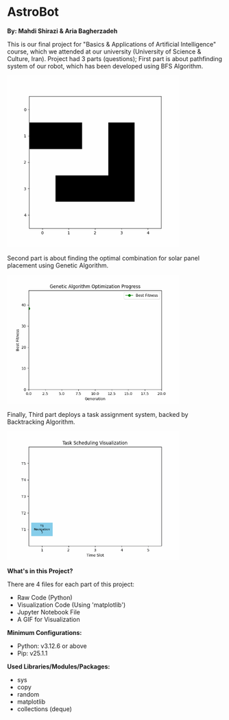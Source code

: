 # AstroBot

**By: Mahdi Shirazi & Aria Bagherzadeh**

This is our final project for "Basics & Applications of Artificial Intelligence" course, which we attended at our university (University of Science & Culture, Iran). Project had 3 parts (questions); First part is about pathfinding system of our robot, which has been developed using BFS Algorithm.

<img src="codes/Question 1/bfs_pathfinding.gif" alt="Feature Demo" width="400">

Second part is about finding the optimal combination for solar panel placement using Genetic Algorithm.

<img src="codes/Question 2/fitness_progress.gif" alt="Feature Demo" width="400">

Finally, Third part deploys a task assignment system, backed by Backtracking Algorithm.

<img src="codes/Question 3/task_scheduling.gif" alt="Feature Demo" width="400">

**What's in this Project?**

There are 4 files for each part of this project:
- Raw Code (Python)
- Visualization Code (Using 'matplotlib')
- Jupyter Notebook File
- A GIF for Visualization

**Minimum Configurations:**
- Python: v3.12.6 or above
- Pip: v25.1.1

**Used Libraries/Modules/Packages:**
- sys
- copy
- random
- matplotlib
- collections (deque)
